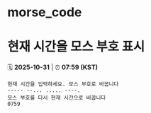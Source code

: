 # morse_code
# 현재 시간을 모스 부호 표시
<!-- MORSE_TIME_START -->
🗓️ **2025-10-31** | ⏰ **07:59 (KST)**

```
현재 시간을 입력하세요. 모스 부호로 바꿉니다
----- --... ..... ----.
모스 부호를 다시 현재 시간으로 바꿉니다
0759
```
<!-- MORSE_TIME_END -->
